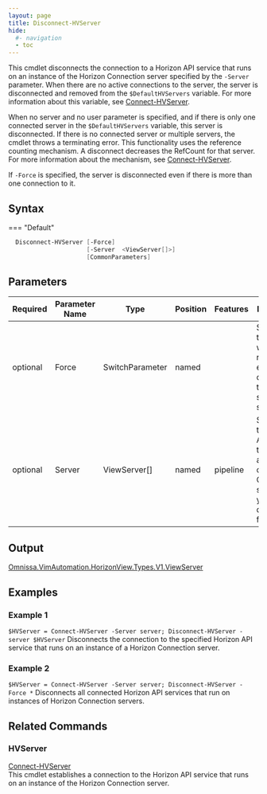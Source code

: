 ```yaml
---
layout: page
title: Disconnect-HVServer
hide:
  #- navigation
  - toc
---
```


This cmdlet disconnects the connection to a Horizon API service that runs on an instance of the Horizon Connection server specified by the `-Server` parameter. When there are no active connections to the server, the server is disconnected and removed from the `$DefaultHVServers` variable. For more information about this variable, see [Connect-HVServer](../connect-hvserver/index.md).

When no server and no user parameter is specified, and if there is only one connected server in the `$DefaultHVServers` variable, this server is disconnected. If there is no connected server or multiple servers, the cmdlet throws a terminating error. This functionality uses the reference counting mechanism. A disconnect decreases the RefCount for that server. For more information about the mechanism, see [Connect-HVServer](../connect-hvserver/index.md).

If `-Force` is specified, the server is disconnected even if there is more than one connection to it.

## Syntax

=== "Default"

  ```powershell
    Disconnect-HVServer [-Force]
                        [-Server  <ViewServer[]>]
                        [CommonParameters]
  ```

## Parameters

| Required | Parameter Name | Type | Position | Features | Description |
| --- | --- | --- | --- | --- | --- |
| optional | Force | SwitchParameter | named |  | Specifies that you want to remove all existing connections to the specified servers. |
| optional | Server | ViewServer[] | named | pipeline | Specifies the Horizon API service that runs on an instance of a Horizon Connection server that you want to disconnect from. |

## Output

[Omnissa.VimAutomation.HorizonView.Types.V1.ViewServer](../../../../../horizon-apis/horizon-server/index.md#API-Reference)

## Examples

### Example 1

`$HVServer = Connect-HVServer -Server server; Disconnect-HVServer -server $HVServer`
Disconnects the connection to the specified Horizon API service that runs on an instance of a Horizon Connection server.

### Example 2

`$HVServer = Connect-HVServer -Server server; Disconnect-HVServer -Force *`
Disconnects all connected Horizon API services that run on instances of Horizon Connection servers.

## Related Commands

### HVServer

[Connect-HVServer](../connect-hvserver/index.md)  
This cmdlet establishes a connection to the Horizon API service that runs on an instance of the Horizon Connection server.
